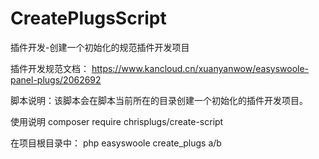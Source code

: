 # CreatePlugsScript
插件开发-创建一个初始化的规范插件开发项目

插件开发规范文档： 
https://www.kancloud.cn/xuanyanwow/easyswoole-panel-plugs/2062692

脚本说明：该脚本会在脚本当前所在的目录创建一个初始化的插件开发项目。

使用说明
composer require chrisplugs/create-script

在项目根目录中：
php easyswoole create_plugs a/b

